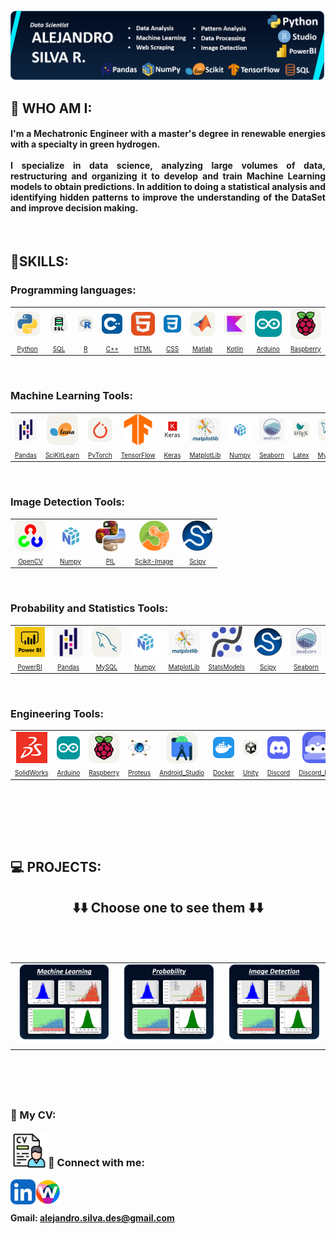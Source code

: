 <p align="center">
  <a href="https://www.yushi.dev/" target="_blank" rel="noreferrer"><img src="Images/Banner.png" alt="my banner"></a>
</p>

## 🌟 WHO AM I:

<h4 align="justify">
I'm a Mechatronic Engineer with a master's degree in renewable energies with a specialty in green hydrogen.
<br><br>
I specialize in data science, analyzing large volumes of data, restructuring and organizing it to develop and train Machine Learning models to obtain predictions. In addition to doing a statistical analysis and identifying hidden patterns to improve the understanding of the DataSet and improve decision making.
</h4><br>

## 📝SKILLS:
### Programming languages:

<div align="center">
  <table><tr>
    <td align="center"><a href="https://www.python.org/doc/"><img src="Icons/Python-Light.svg" width="50px" align="center"></td>
    <td align="center"><a href="https://www.oracle.com/database/technologies/appdev/sql.html"><img src="Icons/SQL.png" width="50px" align="center"></td>
    <td align="center"><a href="https://www.r-project.org"><img src="Icons/R-Light.svg" width="50px" align="center"></td>
    <td align="center"><a href="https://isocpp.org/std/the-standard"><img src="Icons/CPP.svg" width="50px" align="center"></td>
    <td align="center"><a href="https://html.com/document/"><img src="Icons/HTML.svg" width="50px" align="center"></td>
    <td align="center"><a href="https://devdocs.io/css/"><img src="Icons/CSS.svg" width="40px" align="center"></td>
    <td align="center"><a href="https://www.mathworks.com"><img src="Icons/Matlab-Light.svg" width="50px" align="center"></td>
    <td align="center"><a href="https://kotlinlang.org"><img src="Icons/Kotlin-Light.svg" width="50px" align="center"></td>
    <td align="center"><a href="https://www.arduino.cc"><img src="Icons/Arduino.svg" width="50px" align="center"></td>
    <td align="center"><a href="https://www.raspberrypi.com"><img src="Icons/RaspberryPi-Light.svg" width="50px" align="center"></td>
  </tr>
    
  <tr>
    <td align="center"><a style="font-size:10px" href="https://www.python.org/doc/">Python</a></td>
    <td align="center"><a style="font-size:10px" href="https://www.oracle.com/database/technologies/appdev/sql.html">SQL</a></td>
    <td align="center"><a style="font-size:10px" href="https://www.r-project.org">R</a></td>
    <td align="center"><a style="font-size:10px" href="https://isocpp.org/std/the-standard">C++</a></td>
    <td align="center"><a style="font-size:10px" href="https://html.com/document/">HTML</a></td>
    <td align="center"><a style="font-size:10px" href="https://devdocs.io/css/">CSS</a></td>
    <td align="center"><a style="font-size:10px" href="https://www.mathworks.com">Matlab</a></td>
    <td align="center"><a style="font-size:10px" href="https://kotlinlang.org">Kotlin</a></td>
    <td align="center"><a style="font-size:10px" href="https://www.arduino.cc">Arduino</a></td>
    <td align="center"><a style="font-size:10px" href="https://www.raspberrypi.com">Raspberry</a></td>
  </tr></table><br>
</div>

### Machine Learning Tools:

<div align="center">
  <table><tr>
  <td align="center"><a href="https://pandas.pydata.org"><img src="Icons/Pandas.png" width="50px" align="center"></td>
    <td align="center"><a href="https://scikit-learn.org/stable/"><img src="Icons/SciKitLearn-Light.svg" width="50px" align="center"></td>
    <td align="center"><a href="https://pytorch.org"><img src="Icons/PyTorch-Light.svg" width="50px" align="center"></td>
    <td align="center"><a href="https://www.tensorflow.org"><img src="Icons/Tensorflow.png" width="50px" align="center"></td>
    <td align="center"><a href="https://keras.io"><img src="Icons/keras.png" width="50px" align="center"></td>
    <td align="center"><a href="https://matplotlib.org"><img src="Icons/Matplotlib.png" width="50px" align="center"></td>
    <td align="center"><a href="https://numpy.org"><img src="Icons/Numpy.png" width="50px" align="center"></td>
    <td align="center"><a href="https://seaborn.pydata.org"><img src="Icons/Seaborn.png" width="50px" align="center"></td>
    <td align="center"><a href="https://www.latex-project.org"><img src="Icons/LaTeX-Light.svg" width="50px" align="center"></td>
    <td align="center"><a href="https://www.mysql.com"><img src="Icons/MySQL-Light.svg" width="50px" align="center"></td>
  </tr>
    
  <tr>
    <td align="center"><a style="font-size:10px" href="https://pandas.pydata.org">Pandas</a></td>
    <td align="center"><a style="font-size:10px" href="https://scikit-learn.org/stable/">SciKitLearn</a></td>
    <td align="center"><a style="font-size:10px" href="https://pytorch.org">PyTorch</a></td>
    <td align="center"><a style="font-size:10px" href="https://www.tensorflow.org">TensorFlow</a></td>
    <td align="center"><a style="font-size:10px" href="https://keras.io">Keras</a></td>
    <td align="center"><a style="font-size:10px" href="https://matplotlib.org">MatplotLib</a></td>
    <td align="center"><a style="font-size:10px" href="https://numpy.org">Numpy</a></td>
    <td align="center"><a style="font-size:10px" href="https://seaborn.pydata.org">Seaborn</a></td>
    <td align="center"><a style="font-size:10px" href="https://www.latex-project.org">Latex</a></td>
    <td align="center"><a style="font-size:10px" href="https://www.mysql.com">MySQL</a></td>
  </tr></table><br>
</div>

### Image Detection Tools:

<div align="center">
  <table><tr>
  <td align="center"><a href="https://opencv.org"><img src="Icons/OpenCV-Light.svg" width="50px" align="center"></td>
    <td align="center"><a href="https://numpy.org"><img src="Icons/Numpy.png" width="50px" align="center"></td>
    <td align="center"><a href="https://pillow.readthedocs.io/en/stable/"><img src="Icons/pillow-PIL.png" width="50px" align="center"></td>
    <td align="center"><a href="https://scikit-image.org"><img src="Icons/Scikit-image.png" width="50px" align="center"></td>
    <td align="center"><a href="https://scipy.org"><img src="Icons/SCIPY_2.svg.png" width="50px" align="center"></td>
  </tr>
    
  <tr>
    <td align="center"><a style="font-size:10px" href="https://opencv.org">OpenCV</a></td>
    <td align="center"><a style="font-size:10px" href="https://numpy.org">Numpy</a></td>
    <td align="center"><a style="font-size:10px" href="https://pillow.readthedocs.io/en/stable/">PIL</a></td>
    <td align="center"><a style="font-size:10px" href="https://scikit-image.org">Scikit-Image</a></td>
    <td align="center"><a style="font-size:10px" href="https://scipy.org">Scipy</a></td>
  </tr></table><br>
</div>

### Probability and Statistics Tools:

<div align="center">
  <table><tr>
    <td align="center"><a href="https://www.microsoft.com/es-es/power-platform/products/power-bi"><img src="Icons/Logo-cuadrado-con-letra-Power-BI.png" width="50px" align="center"></td>
    <td align="center"><a href="https://pandas.pydata.org"><img src="Icons/Pandas.png" width="50px" align="center"></td>
    <td align="center"><a href="https://www.mysql.com"><img src="Icons/MySQL-Light.svg" width="50px" align="center"></td>
    <td align="center"><a href="https://numpy.org"><img src="Icons/Numpy.png" width="50px" align="center"></td>
    <td align="center"><a href="https://matplotlib.org"><img src="Icons/Matplotlib.png" width="50px" align="center"></td>
    <td align="center"><a href="https://www.statsmodels.org/stable/index.html"><img src="Icons/Statsmodels.png" width="50px" align="center"></td>
    <td align="center"><a href="https://scipy.org"><img src="Icons/SCIPY_2.svg.png" width="50px" align="center"></td>
    <td align="center"><a href="https://seaborn.pydata.org"><img src="Icons/Seaborn.png" width="50px" align="center"></td>
  </tr>
    
  <tr>
    <td align="center"><a style="font-size:10px" href="https://www.microsoft.com/es-es/power-platform/products/power-bi">PowerBI</a></td>
    <td align="center"><a style="font-size:10px" href="https://pandas.pydata.org">Pandas</a></td>
    <td align="center"><a style="font-size:10px" href="https://www.mysql.com">MySQL</a></td>
    <td align="center"><a style="font-size:10px" href="https://numpy.org">Numpy</a></td>
    <td align="center"><a style="font-size:10px" href="https://matplotlib.org">MatplotLib</a></td>
    <td align="center"><a style="font-size:10px" href="https://www.statsmodels.org/stable/index.html">StatsModels</a></td>
    <td align="center"><a style="font-size:10px" href="https://scipy.org">Scipy</a></td>
    <td align="center"><a style="font-size:10px" href="https://seaborn.pydata.org">Seaborn</a></td>
  </tr></table><br>
</div>

### Engineering Tools:

<div align="center">
  <table><tr>
    <td align="center"><a href="https://www.solidworks.com"><img src="Icons/SolidWorks-Icono.png" width="50px" align="center"></td>
    <td align="center"><a href="https://www.arduino.cc"><img src="Icons/Arduino.svg" width="50px" align="center"></td>
    <td align="center"><a href="https://www.raspberrypi.com"><img src="Icons/RaspberryPi-Light.svg" width="50px" align="center"></td>
    <td align="center"><a href="https://www.labcenter.com"><img src="Icons/Proteus_Design_Suite_Atom_Logo.png" width="50px" align="center"></td>
    <td align="center"><a href="https://developer.android.com/studio"><img src="Icons/AndroidStudio-Light.svg" width="50px" align="center"></td>
    <td align="center"><a href="https://www.docker.com"><img src="Icons/Docker.svg" width="50px" align="center"></td>
    <td align="center"><a href="https://unity.com"><img src="Icons/Unity-Light.svg" width="50px" align="center"></td>
    <td align="center"><a href="https://discord.com"><img src="Icons/Discord.svg" width="50px" align="center"></td>
    <td align="center"><a href="https://top.gg"><img src="Icons/DiscordBots.svg" width="50px" align="center"></td>
  </tr>
    
  <tr>
  <td align="center"><a style="font-size:10px" href="https://www.solidworks.com">SolidWorks</a></td>
    <td align="center"><a style="font-size:10px" href="https://www.arduino.cc">Arduino</a></td>
    <td align="center"><a style="font-size:10px" href="https://www.raspberrypi.com">Raspberry</a></td>
    <td align="center"><a style="font-size:10px" href="https://www.labcenter.com">Proteus</a></td>
    <td align="center"><a style="font-size:10px" href="https://developer.android.com/studio">Android_Studio</a></td>
    <td align="center"><a style="font-size:10px" href="https://www.docker.com">Docker</a></td>
    <td align="center"><a style="font-size:10px" href="https://unity.com">Unity</a></td>
    <td align="center"><a style="font-size:10px" href="https://discord.com">Discord</a></td>
    <td align="center"><a style="font-size:10px" href="https://top.gg">Discord_Bots</a></td>
  </tr></table><br>
</div>

<br><br><br>

## 💻 PROJECTS:

<h2 align="center">⬇️⬇️ Choose one to see them ⬇️⬇️</p><br>

<table><tr>
  <td><a href="https://github.com/AlejandroSilvaR/Machine_Learning"><img src="Images/Machine_Learning.png"></td>
  <td><a href="https://github.com/AlejandroSilvaR/Probability"><img src="Images/Probability.png"></td>
  <td><a href="https://github.com/AlejandroSilvaR/Image_Detection"><img src="Images/Image_Detection.png"></td>
</tr></table><br>

<br>

### 🪪 My CV:
<a href="https://drive.google.com/drive/folders/1Ni5tW0x7mb887pzZ7keoiojKTjdmz5lV?usp=sharing"><img align="left" src="Icons/CV.png" alt="LinkedIn" width="60px"></a>
<br>

### 🤝 Connect with me:

<a href="https://www.linkedin.com/in/alejandrosilvar/"><img align="left" src="Icons/LinkedIn.svg" alt="LinkedIn" width="40px"></a>
<a href="https://www.workana.com/freelancer/15fb8582e70b58e497c2beecdf7559c9"><img align="left" src="Icons/Workana.jpeg" alt="Workana" width="40px"></a><br><br>
#### Gmail: alejandro.silva.des@gmail.com